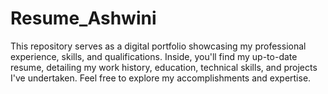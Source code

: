 # Resume_Ashwini
This repository serves as a digital portfolio showcasing my professional experience, skills, and qualifications. Inside, you'll find my up-to-date resume, detailing my work history, education, technical skills, and projects I've undertaken. Feel free to explore my accomplishments and expertise.
